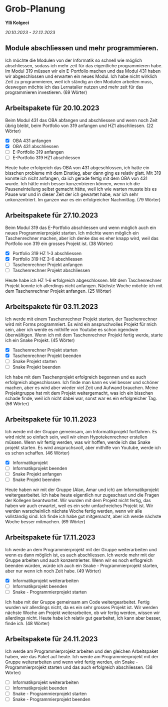 # Grob-Planung

**Ylli Kolgeci**

*20.10.2023 - 22.12.2023*

## Module abschliessen und mehr programmieren.

Ich möchte die Modulen von der Informatik so schnell wie möglich abschliessen, sodass ich mehr zeit für das eigentliche programmieren habe. Im Modul 319 müssen wir ein E-Portfolio machen und das Modul 431 haben wir abgeschlossen und erwarten ein neues Modul. Ich habe nicht wirklich Zeit zu programmieren, weil ich ständig an den Modulen arbeiten muss, deswegen möchte ich das Lernatalier nutzen und mehr zeit für das programmieren investieren. (69 Wörter)

## Arbeitspakete für 20.10.2023

Beim Modul 431 das OBA abfangen und abschliessen und wenn noch Zeit übrig bleibt, beim Portfolio von 319 anfangen und HZ1 abschliessen. (22 Wörter)


- [x] OBA 431 anfangen
- [x] OBA 431 abschliessen
- [ ] E-Portfolio 319 anfangen
- [ ] E-Portfolio 319 HZ1 abschliessen

Heute habe erfolgreich das OBA von 431 abgeschlossen, ich hatte ein bisschen probleme mit dem Einstieg, aber dann ging es relativ glatt. Mit 319 konnte ich nicht anfangen, da ich gerade fertig mit dem OBA von 431 wurde. Ich hätte mich besser konzentrieren können, wenn ich die Pauseneinteilung selbst gemacht hätte, weil ich wie warten musste bis es Pause war und in dieser Zeit der ich gewartet habe, war ich sehr unkonzentriert. Im ganzen war es ein erfolgreicher Nachmittag. (79 Wörter)


## Arbeitspakete für 27.10.2023

Beim Modul 319 das E-Portfolio abschliessen und wenn möglich auch ein neues Programmierprojekt starten. Ich möchte wenn möglich ein Taschenrechner machen, aber ich denke das es eher knapp wird, weil das Portfolio von 319 ein grosses Projekt ist. (38 Wörter)

- [x] Portfolio 319 HZ 1-3 abschliessen
- [x] Portfolio 319 HZ 3-6 abschliessen
- [ ] Taschenrechner Projekt anfangen
- [ ] Taschenrechner Projekt abschliessen

Heute habe ich HZ 1-6 erfolgreich abgeschlossen. Mit dem Taschenrechner Projekt konnte ich allerdings nicht anfangen. Nächste Woche möchte ich mit dem Taschenrechner Projekt anfangen.
(25 Wörter)

## Arbeitspakete für 03.11.2023

Ich werde mit einem Taschenrechner Projekt starten, der Taschenrechner wird mit Forms programmiert. Es wird ein anspruchvolles Projekt für mich sein, aber ich werde es mithilfe von Youtube es schon irgendwie überwältigen. Wenn ich mit dem Taschenrechner Projekt fertig werde, starte ich ein Snake Projekt. (45 Wörter)

- [x] Taschenrechner Projekt starten
- [x] Taschenrechner Projekt beenden
- [ ] Snake Projekt starten
- [ ] Snake Projekt beenden

Ich habe mit dem Taschenprojekt erfolgreich begonnen und es auch erfolgreich abgeschlossen. Ich finde man kann es viel besser und schöner machen, aber es wird aber wieder viel Zeit und Aufwand brauchen. Meine Projektgruppe hat mit dem Projekt weitergemacht, was ich ein bisschen schade finde, weil ich nicht dabei war, sonst war es ein erfolgreicher Tag. (56 Wörter)

## Arbeitspakete für 10.11.2023

Ich werde mit der Gruppe gemeinsam, am Informatikprojekt fortfahren. Es wird nicht so einfach sein, weil wir einen Hypotekenrechner erstellen müssen. Wenn wir fertig werden, was wir hoffen, werde ich das Snake projekt starten. Es wird anspruchsvoll, aber mithilfe von Youtube, werde ich es schon schaffen. (46 Wörter)

- [x] Informatikprojekt
- [ ] Informatikprojekt beenden
- [ ] Snake Projekt anfangen
- [ ] Snake Projekt beenden

Heute haben wir mit der Gruppe (Alan, Amar und ich) am Informatikprojekt weitergearbeitet. Ich habe heute eigentlich nur zugeschaut und die Fragen der Kollegen beantwortet. Wir wurden mit dem Projekt nicht fertig, das haben wir auch erwartet, weil es ein sehr umfachreiches Projekt ist. Wir werden warscheinlich nächste Woche fertig werden, wenn wir alle vollständig sind. Ich finde ich habe gut mitgemacht, aber ich werde nächste Woche besser mitmachen. (69 Wörter)

## Arbeitspakete für 17.11.2023

Ich werde an dem Programmierprojekt mit der Gruppe weiterarbeiten und wenn es dann möglich ist, es auch abschliessen. Ich werde mehr mit der Gruppe arbeiten und auch konzentrierter. Wenn wir es noch erflogreich beenden würden, würde ich auch ein Snake - Programmierprojekt starten, aber nur wenn ich noch Zeit habe. (49 Wörter)

- [x] Informatikprojekt weiterarbeiten
- [ ] Informatikprojekt beenden
- [ ] Snake - Programmierprojekt starten

Ich habe mit der Gruppe gemeinsam am Code weitergearbeitet. Fertig wurden wir allerdings nicht, da es ein sehr grosses Projekt ist. Wir werden nächste Woche am Projekt weiterarbeiten, ob wir fertig werden, wissen wir allerdings nicht. Heute habe ich relativ gut gearbeitet, ich kann aber besser, finde ich. (48 Wörter)


## Arbeitspakete für 24.11.2023

Ich werde am Programmierprojekt arbeiten und den gleichen Arbeitspaket haben, wie das Paket auf heute. Ich werde am Programmierprojekt mit der Gruppe weiterarbeiten und wenn wird fertig werden, ein Snake - Programmierprojekt starten und das auch erfolgreich abschliessen. (38 Wörter)

-  [ ] Informatikprojekt weiterarbeiten
-  [ ] Informatikprojekt beenden
-  [ ] Snake - Programmierprojekt starten
-  [ ] Snake - Programmierprojekt beenden
